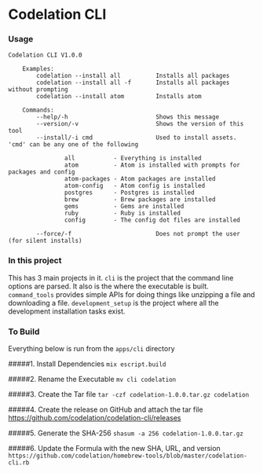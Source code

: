 # Codelation CLI

### Usage
```
Codelation CLI V1.0.0

	Examples:
		codelation --install all          Installs all packages
		codelation --install all -f       Installs all packages without prompting
		codelation --install atom         Installs atom

	Commands:
		--help/-h                         Shows this message
		--version/-v                      Shows the version of this tool
		--install/-i cmd                  Used to install assets. 'cmd' can be any one of the following

		        all           - Everything is installed
		        atom          - Atom is installed with prompts for packages and config
		        atom-packages - Atom packages are installed
		        atom-config   - Atom config is installed
		        postgres      - Postgres is installed
		        brew          - Brew packages are installed
		        gems          - Gems are installed
		        ruby          - Ruby is installed
		        config        - The config dot files are installed

		--force/-f                        Does not prompt the user (for silent installs)
```

### In this project
This has 3 main projects in it.  `cli` is the project that the command line options are parsed.  It also is the where the executable is built.  `command_tools` provides simple APIs for doing things like unzipping a file and downloading a file.  `development_setup` is the project where all the development installation tasks exist.  

### To Build
Everything below is run from the `apps/cli` directory

#####1. Install Dependencies
`mix escript.build`

#####2. Rename the Executable
`mv cli codelation`

#####3. Create the Tar file
`tar -czf codelation-1.0.0.tar.gz codelation`

#####4. Create the release on GitHub and attach the tar file
https://github.com/codelation/codelation-cli/releases

#####5. Generate the SHA-256
`shasum -a 256 codelation-1.0.0.tar.gz`

#####6. Update the Formula with the new SHA, URL, and version
`https://github.com/codelation/homebrew-tools/blob/master/codelation-cli.rb`
